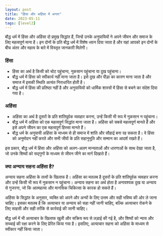```yaml
---
layout: post
title: "हिंसा और अहिंसा में अन्तर"
date: 2023-05-11
tags: [level2]
---
```


बौद्ध धर्म में हिंसा और अहिंसा दो प्रमुख सिद्धांत हैं, जिन्हें उनके अनुयायियों ने अपने जीवन और समाज के लिए महत्वपूर्ण माना है। इन दोनों के प्रति बौद्ध धर्म में विशेष ध्यान दिया जाता है और यहां आपको इन दोनों के बीच अंतर और महत्व के बारे में विस्तृत जानकारी मिलेगी।

### हिंसा

- हिंसा का अर्थ है किसी को चोट पहुंचाना, नुकसान पहुंचाना या दुख पहुंचाना।  
- बौद्ध धर्म में हिंसा को स्वीकार्य नहीं माना जाता है। इसे दुख और पीड़ा का कारण माना जाता है और समाज में इसकी स्थिति अत्यंत निराधारित होती है।  
- बौद्ध धर्म में हिंसा की प्रतिष्ठा नहीं है और अनुयायियों को धार्मिक शास्त्रों में हिंसा से बचने का संदेश दिया गया है।

### अहिंसा

- अहिंसा का अर्थ है दूसरों के प्रति शांतिपूर्वक व्यवहार करना, उन्हें किसी भी रूप में नुकसान न पहुंचाना।  
- बौद्ध धर्म में अहिंसा को एक महत्वपूर्ण सिद्धांत माना जाता है। अहिंसा को सबसे महत्वपूर्ण मानते हैं और इसे अपने जीवन का एक महत्वपूर्ण हिस्सा मानते हैं।  
- बौद्ध धर्म के अनुयायी अहिंसा के माध्यम से ही समाज में शांति और सौहार्द्र बना रह सकता है। वे हिंसा को अनुमोदन नहीं करते और सभी जीवों के प्रति सहानुभूति और सम्मान का आदर्श रखते हैं।  

इस प्रकार, बौद्ध धर्म में हिंसा और अहिंसा को अलग-अलग मान्यताओं और धारणाओं के साथ देखा जाता है, जो उनके शिष्यों को सद्गुणों के माध्यम से जीवन जीने का मार्ग दिखाते हैं।

### क्या अन्याय सहना अहिंसा है?

अन्याय सहना अहिंसा के तत्वों के खिलाफ है। अहिंसा का मतलब है दूसरों के प्रति शांतिपूर्वक व्यवहार करना और उन्हें किसी भी रूप में नुकसान न पहुंचाना। अन्याय सहना का अर्थ होता है अनावश्यक दुख या अन्याय से गुजरना, जो कि आत्महत्या और मानसिक चिकित्सा के कारक हो सकते हैं।  

अहिंसा के सिद्धांत के अनुसार, व्यक्ति को अपने और अन्यों के लिए उत्तम और सही भविष्य की ओर ले जाना चाहिए। इसका मतलब है कि अत्याचार या अन्याय को सहा नहीं जानी चाहिए, बल्कि अत्याचार रोकने के लिए साहसी और सही तरीके से कार्रवाई की जानी चाहिए।  

बौद्ध धर्म में भी अत्याचार के खिलाफ खुली और सक्रिय रूप से लड़ाई की गई है, और शिष्यों को न्याय और सच्चाई की रक्षा करने के लिए प्रेरित किया गया है। इसलिए, अत्याचार सहना को अहिंसा के माध्यम से स्वीकार नहीं किया जाता।
